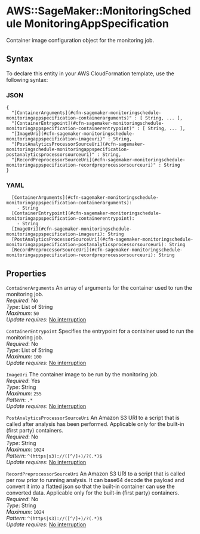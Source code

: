 # AWS::SageMaker::MonitoringSchedule MonitoringAppSpecification<a name="aws-properties-sagemaker-monitoringschedule-monitoringappspecification"></a>

Container image configuration object for the monitoring job\.

## Syntax<a name="aws-properties-sagemaker-monitoringschedule-monitoringappspecification-syntax"></a>

To declare this entity in your AWS CloudFormation template, use the following syntax:

### JSON<a name="aws-properties-sagemaker-monitoringschedule-monitoringappspecification-syntax.json"></a>

```
{
  "[ContainerArguments](#cfn-sagemaker-monitoringschedule-monitoringappspecification-containerarguments)" : [ String, ... ],
  "[ContainerEntrypoint](#cfn-sagemaker-monitoringschedule-monitoringappspecification-containerentrypoint)" : [ String, ... ],
  "[ImageUri](#cfn-sagemaker-monitoringschedule-monitoringappspecification-imageuri)" : String,
  "[PostAnalyticsProcessorSourceUri](#cfn-sagemaker-monitoringschedule-monitoringappspecification-postanalyticsprocessorsourceuri)" : String,
  "[RecordPreprocessorSourceUri](#cfn-sagemaker-monitoringschedule-monitoringappspecification-recordpreprocessorsourceuri)" : String
}
```

### YAML<a name="aws-properties-sagemaker-monitoringschedule-monitoringappspecification-syntax.yaml"></a>

```
  [ContainerArguments](#cfn-sagemaker-monitoringschedule-monitoringappspecification-containerarguments):
    - String
  [ContainerEntrypoint](#cfn-sagemaker-monitoringschedule-monitoringappspecification-containerentrypoint):
    - String
  [ImageUri](#cfn-sagemaker-monitoringschedule-monitoringappspecification-imageuri): String
  [PostAnalyticsProcessorSourceUri](#cfn-sagemaker-monitoringschedule-monitoringappspecification-postanalyticsprocessorsourceuri): String
  [RecordPreprocessorSourceUri](#cfn-sagemaker-monitoringschedule-monitoringappspecification-recordpreprocessorsourceuri): String
```

## Properties<a name="aws-properties-sagemaker-monitoringschedule-monitoringappspecification-properties"></a>

`ContainerArguments` <a name="cfn-sagemaker-monitoringschedule-monitoringappspecification-containerarguments"></a>
An array of arguments for the container used to run the monitoring job\.  
_Required_: No  
_Type_: List of String  
_Maximum_: `50`  
_Update requires_: [No interruption](https://docs.aws.amazon.com/AWSCloudFormation/latest/UserGuide/using-cfn-updating-stacks-update-behaviors.html#update-no-interrupt)

`ContainerEntrypoint` <a name="cfn-sagemaker-monitoringschedule-monitoringappspecification-containerentrypoint"></a>
Specifies the entrypoint for a container used to run the monitoring job\.  
_Required_: No  
_Type_: List of String  
_Maximum_: `100`  
_Update requires_: [No interruption](https://docs.aws.amazon.com/AWSCloudFormation/latest/UserGuide/using-cfn-updating-stacks-update-behaviors.html#update-no-interrupt)

`ImageUri` <a name="cfn-sagemaker-monitoringschedule-monitoringappspecification-imageuri"></a>
The container image to be run by the monitoring job\.  
_Required_: Yes  
_Type_: String  
_Maximum_: `255`  
_Pattern_: `.*`  
_Update requires_: [No interruption](https://docs.aws.amazon.com/AWSCloudFormation/latest/UserGuide/using-cfn-updating-stacks-update-behaviors.html#update-no-interrupt)

`PostAnalyticsProcessorSourceUri` <a name="cfn-sagemaker-monitoringschedule-monitoringappspecification-postanalyticsprocessorsourceuri"></a>
An Amazon S3 URI to a script that is called after analysis has been performed\. Applicable only for the built\-in \(first party\) containers\.  
_Required_: No  
_Type_: String  
_Maximum_: `1024`  
_Pattern_: `^(https|s3)://([^/]+)/?(.*)$`  
_Update requires_: [No interruption](https://docs.aws.amazon.com/AWSCloudFormation/latest/UserGuide/using-cfn-updating-stacks-update-behaviors.html#update-no-interrupt)

`RecordPreprocessorSourceUri` <a name="cfn-sagemaker-monitoringschedule-monitoringappspecification-recordpreprocessorsourceuri"></a>
An Amazon S3 URI to a script that is called per row prior to running analysis\. It can base64 decode the payload and convert it into a flatted json so that the built\-in container can use the converted data\. Applicable only for the built\-in \(first party\) containers\.  
_Required_: No  
_Type_: String  
_Maximum_: `1024`  
_Pattern_: `^(https|s3)://([^/]+)/?(.*)$`  
_Update requires_: [No interruption](https://docs.aws.amazon.com/AWSCloudFormation/latest/UserGuide/using-cfn-updating-stacks-update-behaviors.html#update-no-interrupt)
